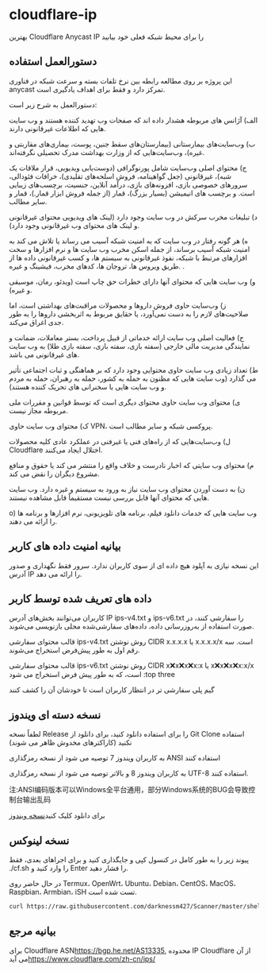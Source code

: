 # cloudflare-ip

بهترین Cloudflare Anycast IP را برای محیط شبکه فعلی خود بیابید

## دستورالعمل استفاده

این پروژه بر روی مطالعه رابطه بین نرخ تلفات بسته و سرعت شبکه در فناوری anycast تمرکز دارد و فقط برای اهداف یادگیری است.

دستورالعمل به شرح زیر است:

الف) آژانس های مربوطه هشدار داده اند که صفحات وب تهدید کننده هستند و وب سایت هایی که اطلاعات غیرقانونی دارند.

ب) وب‌سایت‌های بیمارستانی (بیمارستان‌های سقط جنین، پوست، بیماری‌های مقاربتی و غیره)، وب‌سایت‌هایی که از وزارت بهداشت مدرک تحصیلی نگرفته‌اند.

ج) محتوای اصلی وب‌سایت شامل پورنوگرافی (دوست‌یابی ویدیویی، قرار ملاقات یک شبه)، غیرقانونی (جعل گواهینامه، فروش اسلحه‌های تقلیدی)، خرافات فئودالی، سرورهای خصوصی بازی، افزونه‌های بازی، درآمد آنلاین، جنسیت، برچسب‌های زیبایی است. و برچسب های انیمیشن (بسیار بزرگ)، قمار (از جمله فروش ابزار قمار.)، قمار و سایر مطالب.

د) تبلیغات مخرب سرکش در وب سایت وجود دارد (لینک های ویدیویی محتوای غیرقانونی و لینک های محتوای وب غیرقانونی وجود دارد).

ه) هر گونه رفتار در وب سایت که به امنیت شبکه آسیب می رساند یا تلاش می کند به امنیت شبکه آسیب برساند، از جمله اسکن مخرب وب سایت ها و نرم افزارها و سخت افزارهای مرتبط با شبکه، نفوذ غیرقانونی به سیستم ها، و کسب غیرقانونی داده ها از طریق ویروس ها، تروجان ها، کدهای مخرب، فیشینگ و غیره. .

و) وب سایت هایی که محتوای آنها دارای خطرات حق چاپ است (ویدئو، رمان، موسیقی و غیره).

ز) وب‌سایت حاوی فروش داروها و محصولات مراقبت‌های بهداشتی است، اما صلاحیت‌های لازم را به دست نمی‌آورد، یا حقایق مربوط به اثربخشی داروها را به طور جدی اغراق می‌کند.

ح) فعالیت اصلی وب سایت ارائه خدماتی از قبیل پرداخت، بستر معاملات، ضمانت و نمایندگی مدیریت مالی خارجی (سفته بازی، سفته بازی، سفته بازی طلا) به وب سایت های غیرقانونی می باشد.

ط) تعداد زیادی وب سایت حاوی محتوایی وجود دارد که بر هماهنگی و ثبات اجتماعی تأثیر می گذارد (وب سایت هایی که مظنون به حمله به کشور، حمله به رهبران، حمله به مردم و وب سایت هایی با سخنرانی های تحریک کننده هستند).

ی) محتوای وب سایت حاوی محتوای دیگری است که توسط قوانین و مقررات ملی مربوطه مجاز نیست.

ک) محتوای وب سایت حاوی VPN، پروکسی شبکه و سایر مطالب است.

ل) وب‌سایت‌هایی که از راه‌های فنی یا غیرفنی در عملکرد عادی کلیه محصولات Cloudflare اختلال ایجاد می‌کنند.

م) محتوای وب سایتی که اخبار نادرست و خلاف واقع را منتشر می کند یا حقوق و منافع مشروع دیگران را نقض می کند.

ن) به دست آوردن محتوای وب سایت نیاز به ورود به سیستم و غیره دارد. وب سایت هایی که محتوای آنها قابل بررسی نیست مستقیماً قابل مشاهده نیستند.

o) وب سایت هایی که خدمات دانلود فیلم، برنامه های تلویزیونی، نرم افزارها و برنامه ها را ارائه می دهند.

## بیانیه امنیت داده های کاربر

این نسخه نیازی به آپلود هیچ داده ای از سوی کاربران ندارد. سرور فقط نگهداری و صدور آدرس IP را ارائه می دهد.

## داده های تعریف شده توسط کاربر

کاربران می‌توانند بخش‌های آدرس IP ips-v4.txt و ips-v6.txt را سفارشی کنند، در صورت استفاده از به‌روزرسانی داده، داده‌های سفارشی‌شده محلی بازنویسی می‌شوند.

قالب محتوای سفارشی ips-v4.txt روش نوشتن CIDR x.x.x.x یا x.x.x.x/x است. سه رقم اول به طور پیش‌فرض استخراج می‌شوند.

قالب محتوای سفارشی ips-v6.txt روش نوشتن CIDR x:x:x:x:x:x:x:x یا x:x:x:x:x:x:x:x/x است، که به طور پیش فرض استخراج می شود :top three

گیم پلی سفارشی تر در انتظار کاربران است تا خودشان آن را کشف کنند

## نسخه دسته ای ویندوز

لطفاً نسخه Release را برای استفاده دانلود کنید، برای دانلود از Git Clone استفاده نکنید (کاراکترهای مخدوش ظاهر می شوند)

به کاربران ویندوز 7 توصیه می شود از نسخه رمزگذاری ANSI استفاده کنند

به کاربران ویندوز 8 و بالاتر توصیه می شود از نسخه رمزگذاری UTF-8 استفاده کنند.

注:ANSI编码版本可以Windows全平台通用，部分Windows系统的BUG会导致控制台输出乱码

برای دانلود کلیک کنید[نسخه ویندوز](https://github.com/badafans/better-cloudflare-ip/releases/latest/download/batch.zip)

## نسخه لینوکس

پیوند زیر را به طور کامل در کنسول کپی و جایگذاری کنید و برای اجراهای بعدی، فقط ./cf.sh را وارد کنید و Enter را فشار دهید.

در حال حاضر روی Termux، OpenWrt، Ubuntu، Debian، CentOS، MacOS، Raspbian، Armbian، iSH تست شده است.

```bash
curl https://raw.githubusercontent.com/darknessm427/Scanner/master/shell/cf.sh -o cf.sh && chmod +x cf.sh && ./cf.sh
```

## بیانیه مرجع

برای Cloudflare ASN<https://bgp.he.net/AS13335>, محدوده IP Cloudflare از آن می آید<https://www.cloudflare.com/zh-cn/ips/>
